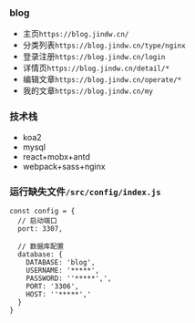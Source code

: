 ### blog
- 主页`https://blog.jindw.cn/`
- 分类列表`https://blog.jindw.cn/type/nginx`
- 登录注册`https://blog.jindw.cn/login`
- 详情页`https://blog.jindw.cn/detail/*`
- 编辑文章`https://blog.jindw.cn/operate/*`
- 我的文章`https://blog.jindw.cn/my`

### 技术栈
- koa2
- mysql
- react+mobx+antd
- webpack+sass+nginx

### 运行缺失文件`/src/config/index.js`

```
const config = {
  // 启动端口
  port: 3307,

  // 数据库配置
  database: {
    DATABASE: 'blog',
    USERNAME: '*****',
    PASSWORD: ''*****',',
    PORT: '3306',
    HOST: ''*****','
  }
}
```
